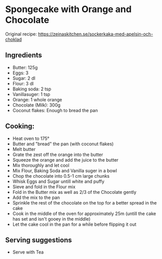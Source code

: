 # Spongecake with Orange and Chocolate

Original recipe: https://zeinaskitchen.se/sockerkaka-med-apelsin-och-choklad

## Ingredients
* Butter: 125g
* Eggs: 3
* Sugar: 2 dl
* Flour: 3 dl
* Baking soda: 2 tsp
* Vanillasuger: 1 tsp
* Orange: 1 whole orange
* Chocolate (Milk): 300g
* Coconut flakes: Enough to bread the pan

## Cooking:
* Heat oven to 175°
* Butter and "bread" the pan (with coconut flakes)
* Melt butter
* Grate the zest off the orange into the butter
* Squeeze the orange and add the juice to the butter
* Mix thoroughly and let cool
* Mix Flour, Baking Soda and Vanilla suger in a bowl
* Chop the chocolate into 0.5-1 cm large chunks
* Whisk Eggs and Sugar untill white and puffy
* Sieve and fold in the Flour mix
* Fold in the Butter mix as well as 2/3 of the Chocolate gently
* Add the mix to the pan 
* Sprinkle the rest of the chocolate on the top for a better spread in the cake
* Cook in the middle of the oven for approximately 25m (untill the cake has set and isn't gooey in the middle)
* Let the cake cool in the pan for a while before flipping it out

## Serving suggestions
 * Serve with Tea
